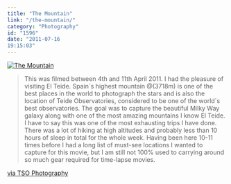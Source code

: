 ```yaml
---
title: "The Mountain"
link: "/the-mountain/"
category: "Photography"
id: "1596"
date: "2011-07-16
19:15:03"
---
```


[![The Mountain](https://i.vimeocdn.com/video/145026168_540x270.jpg)](https://vimeo.com/22439234)

> This was filmed between 4th and 11th April 2011. I had the pleasure of visiting El Teide. Spain´s highest mountain
> @(3718m) is one of the best places in the world to photograph the stars and is also the location of Teide
> Observatories, considered to be one of the world´s best observatories. The goal was to capture the beautiful Milky Way
> galaxy along with one of the most amazing mountains I know El Teide. I have to say this was one of the most exhausting
> trips I have done. There was a lot of hiking at high altitudes and probably less than 10 hours of sleep in total for
> the whole week. Having been here 10-11 times before I had a long list of must-see locations I wanted to capture for
> this movie, but I am still not 100% used to carrying around so much gear required for time-lapse movies.

[via TSO Photography](https://vimeo.com/22439234)
